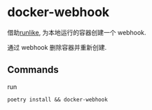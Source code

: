 # docker-webhook

借助[runlike](https://github.com/lavie/runlike), 为本地运行的容器创建一个 webhook.

通过 webhook 删除容器并重新创建.

## Commands

run

```shell
poetry install && docker-webhook
```
